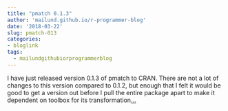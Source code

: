 ```yaml
---
title: "pmatch 0.1.3"
author: 'mailund.github.io/r-programmer-blog'
date: '2018-03-22'
slug: pmatch-013
categories:
- bloglink
tags:
  - mailundgithubiorprogrammerblog
---
```


I have just released version 0.1.3 of pmatch to CRAN. There are not a lot of changes to this version compared to 0.1.2, but enough that I felt it would be good to get a version out before I pull the entire package apart to make it dependent on toolbox for its transformation[... <i class="fas fa-external-link-alt"></i>](https://mailund.github.io/r-programmer-blog/2018/03/22/pmatch-0-1-3/)

